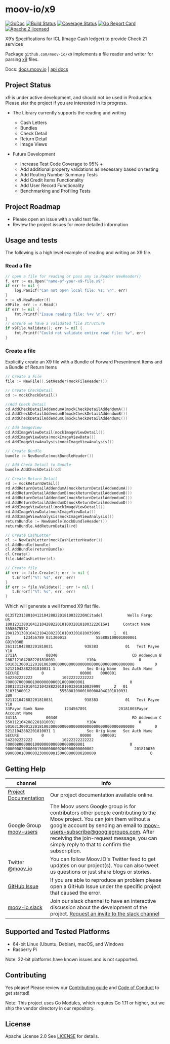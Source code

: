 moov-io/x9
===
[![GoDoc](https://godoc.org/github.com/moov-io/x9?status.svg)](https://godoc.org/github.com/moov-io/x9)
[![Build Status](https://travis-ci.com/moov-io/x9.svg?branch=master)](https://travis-ci.com/moov-io/x9)
[![Coverage Status](https://coveralls.io/repos/github/moov-io/x9/badge.svg?branch=master)](https://coveralls.io/github/moov-io/x9?branch=master)
[![Go Report Card](https://goreportcard.com/badge/github.com/moov-io/x9)](https://goreportcard.com/report/github.com/moov-io/x9)
[![Apache 2 licensed](https://img.shields.io/badge/license-Apache2-blue.svg)](https://raw.githubusercontent.com/moov-io/x9/master/LICENSE)

X9’s Specifications for ICL (Image Cash ledger) to provide Check 21 services

Package `github.com/moov-io/x9` implements a file reader and writer for parsing [x9](https://en.wikipedia.org/wiki/Check_21_Act) files.

Docs: [docs.moov.io](http://docs.moov.io/en/latest/) | [api docs](https://api.moov.io/)

## Project Status

x9 is under active development, and should not be used in Production.  Please star the project if you are interested in its progress.

* The Library currently supports the reading and writing
	* Cash Letters
	* Bundles
	* Check Detail
	* Return Detail
	* Image Views

* Future Development
    * Increase Test Code Coverage to 95% +
    * Add additional property validations as necessary based on testing
    * Add Routing Number Summary Tests
    * Add Credit Items Functionality
    * Add User Record Functionality
    * Benchmarking and Profiling Tests

## Project Roadmap
* Please open an issue with a valid test file.
* Review the project issues for more detailed information

## Usage and tests
The following is a high level example of reading and writing an X9 file. 

### Read a file

```go
// open a file for reading or pass any io.Reader NewReader()
f, err := os.Open("name-of-your-x9-file.x9")
if err != nil {
	log.Panicf("Can not open local file: %s: \n", err)
}
r := x9.NewReader(f)
x9File, err := r.Read()
if err != nil {
	fmt.Printf("Issue reading file: %+v \n", err)
}
// ensure we have a validated file structure
if x9File.Validate(); err != nil {
	fmt.Printf("Could not validate entire read file: %v", err)
}

```

### Create a file

Explicitly create an X9 file with a Bundle of Forward Presentment Items and a Bundle of Return Items

 ```go
// Create a File
file := NewFile().SetHeader(mockFileHeader())

// Create CheckDetail
cd := mockCheckDetail()

//Add Check Detail
cd.AddCheckDetailAddendumA(mockCheckDetailAddendumA())
cd.AddCheckDetailAddendumB(mockCheckDetailAddendumB())
cd.AddCheckDetailAddendumC(mockCheckDetailAddendumC())

// Add ImageView
cd.AddImageViewDetail(mockImageViewDetail())
cd.AddImageViewData(mockImageViewData())
cd.AddImageViewAnalysis(mockImageViewAnalysis())

// Create Bundle
bundle := NewBundle(mockBundleHeader())

// Add Check Detail to Bundle
bundle.AddCheckDetail(cd)

// Create Return Detail
rd := mockReturnDetail()
rd.AddReturnDetailAddendumA(mockReturnDetailAddendumA())
rd.AddReturnDetailAddendumB(mockReturnDetailAddendumB())
rd.AddReturnDetailAddendumC(mockReturnDetailAddendumC())
rd.AddReturnDetailAddendumD(mockReturnDetailAddendumD())
rd.AddImageViewDetail(mockImageViewDetail())
rd.AddImageViewData(mockImageViewData())
rd.AddImageViewAnalysis(mockImageViewAnalysis())
returnBundle := NewBundle(mockBundleHeader())
returnBundle.AddReturnDetail(rd)

// Create CashLetter
cl := NewCashLetter(mockCashLetterHeader())
cl.AddBundle(bundle)
cl.AddBundle(returnBundle)
cl.Create()
file.AddCashLetter(cl)

// Create file
if err := file.Create(); err != nil {
	t.Errorf("%T: %s", err, err)
}
if err := file.Validate(); err != nil {
	t.Errorf("%T: %s", err, err)
}

````
Which will generate a well formed X9 flat file.

```text
0135T231380104121042882201810032226NCitadel           Wells Fargo        US     
100123138010412104288220181003201810032226IGA1      Contact Name  5558675552    
200123138010412104288220181003201810039999      1   01                          
25      123456789 031300012             555888100001000001              GD1Y030B
261121042882201810031              938383            01   Test Payee     Y10    
2711A             00340                                 CD Addendum B           
2802121042882201810031              Y10A                   0                    
501031300012201810030000000000000000000000000000000000000         0             
52121042882201810031 1              Sec Orig Name   Sec Auth Name   SECURE          0                00000    0000001 
542202222222             10222222222222                                         
70000700000010000000000010000000001                    0                        
200123138010412104288220181003201810039999      2   01                          
31031300012             55588810000100000A04G201810031               2B0        
321121042882201810031              938383            01   Test Payee     Y10    
33Payor Bank Name         1234567891              20181003Payor Account Name    
3411A             00340                                 RD Addendum C           
3501121042882201810031              Y10A                   0                    
501031300012201810030000000000000000000000000000000000000         0             
52121042882201810031 1              Sec Orig Name   Sec Auth Name   SECURE          0                00000    0000001 
542202222222             10222222222222                                         
70000800000010000000000000000000001                    0                        
900000020000001500000000200000000000002                  201810030              
9900000100000023000000150000000000200000                        0               
```

## Getting Help

 channel | info
 ------- | -------
[Project Documentation](http://docs.moov.io/en/latest/) | Our project documentation available online.
 Google Group [moov-users](https://groups.google.com/forum/#!forum/moov-users)| The Moov users Google group is for contributors other people contributing to the Moov project. You can join them without a google account by sending an email to [moov-users+subscribe@googlegroups.com](mailto:moov-users+subscribe@googlegroups.com). After receiving the join-request message, you can simply reply to that to confirm the subscription.
Twitter [@moov_io](https://twitter.com/moov_io)	| You can follow Moov.IO's Twitter feed to get updates on our project(s). You can also tweet us questions or just share blogs or stories.
[GitHub Issue](https://github.com/moov-io) | If you are able to reproduce an problem please open a GitHub Issue under the specific project that caused the error.
[moov-io slack](http://moov-io.slack.com/) | Join our slack channel to have an interactive discussion about the development of the project. [Request an invite to the slack channel](https://join.slack.com/t/moov-io/shared_invite/enQtNDE5NzIwNTYxODEwLTRkYTcyZDI5ZTlkZWRjMzlhMWVhMGZlOTZiOTk4MmM3MmRhZDY4OTJiMDVjOTE2MGEyNWYzYzY1MGMyMThiZjg)

## Supported and Tested Platforms

- 64-bit Linux (Ubuntu, Debian), macOS, and Windows
- Rasberry Pi

Note: 32-bit platforms have known issues and is not supported.

## Contributing

Yes please! Please review our [Contributing guide](CONTRIBUTING.md) and [Code of Conduct](CODE_OF_CONDUCT.md) to get started!

Note: This project uses Go Modules, which requires Go 1.11 or higher, but we ship the vendor directory in our repository.

## License

Apache License 2.0 See [LICENSE](LICENSE) for details.

